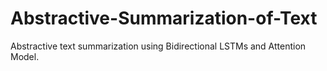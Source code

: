 # Abstractive-Summarization-of-Text
Abstractive text summarization using Bidirectional LSTMs and Attention Model.

